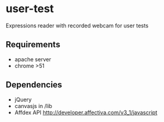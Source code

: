 # user-test
Expressions reader with recorded webcam for user tests

## Requirements
- apache server
- chrome >51

## Dependencies
- jQuery
- canvasjs in /lib
- Affdex API http://developer.affectiva.com/v3_1/javascript
